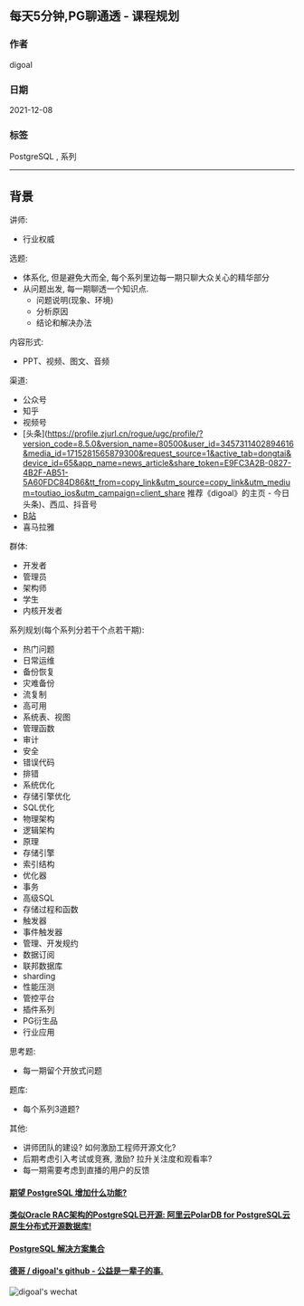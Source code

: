 ## 每天5分钟,PG聊通透 - 课程规划    
                          
### 作者                          
digoal                          
                          
### 日期                          
2021-12-08                        
                          
### 标签                       
PostgreSQL , 系列                  
                        
----                        
                        
## 背景      
  
讲师:   
- 行业权威     
  
选题:   
- 体系化, 但是避免大而全, 每个系列里边每一期只聊大众关心的精华部分     
- 从问题出发, 每一期聊透一个知识点.  
    - 问题说明(现象、环境)
    - 分析原因
    - 结论和解决办法
  
内容形式:   
- PPT、视频、图文、音频     
  
渠道:   
- 公众号   
- 知乎   
- 视频号   
- [头条](https://profile.zjurl.cn/rogue/ugc/profile/?version_code=8.5.0&version_name=80500&user_id=3457311402894616&media_id=1715281565879300&request_source=1&active_tab=dongtai&device_id=65&app_name=news_article&share_token=E9FC3A2B-0827-4B2F-AB51-5A60FDC84D86&tt_from=copy_link&utm_source=copy_link&utm_medium=toutiao_ios&utm_campaign=client_share 推荐《digoal》的主页 - 今日头条)、西瓜、抖音号     
- [B站](https://space.bilibili.com/310191812)   
- 喜马拉雅   
  
群体:   
- 开发者  
- 管理员  
- 架构师  
- 学生  
- 内核开发者  
  
系列规划(每个系列分若干个点若干期):   
- 热门问题  
- 日常运维  
- 备份恢复  
- 灾难备份  
- 流复制  
- 高可用  
- 系统表、视图  
- 管理函数  
- 审计  
- 安全
- 错误代码  
- 排错  
- 系统优化  
- 存储引擎优化  
- SQL优化  
- 物理架构  
- 逻辑架构  
- 原理  
- 存储引擎  
- 索引结构  
- 优化器  
- 事务  
- 高级SQL  
- 存储过程和函数  
- 触发器  
- 事件触发器  
- 管理、开发规约
- 数据订阅  
- 联邦数据库  
- sharding
- 性能压测  
- 管控平台  
- 插件系列  
- PG衍生品  
- 行业应用
  
思考题:   
- 每一期留个开放式问题
   
题库:   
- 每个系列3道题?  
  
其他:  
- 讲师团队的建设? 如何激励工程师开源文化?     
- 后期考虑引入考试或竞赛, 激励? 拉升关注度和观看率?      
- 每一期需要考虑到直播的用户的反馈 
    
  
#### [期望 PostgreSQL 增加什么功能?](https://github.com/digoal/blog/issues/76 "269ac3d1c492e938c0191101c7238216")
  
  
#### [类似Oracle RAC架构的PostgreSQL已开源: 阿里云PolarDB for PostgreSQL云原生分布式开源数据库!](https://github.com/ApsaraDB/PolarDB-for-PostgreSQL "57258f76c37864c6e6d23383d05714ea")
  
  
#### [PostgreSQL 解决方案集合](https://yq.aliyun.com/topic/118 "40cff096e9ed7122c512b35d8561d9c8")
  
  
#### [德哥 / digoal's github - 公益是一辈子的事.](https://github.com/digoal/blog/blob/master/README.md "22709685feb7cab07d30f30387f0a9ae")
  
  
![digoal's wechat](../pic/digoal_weixin.jpg "f7ad92eeba24523fd47a6e1a0e691b59")
  
